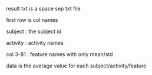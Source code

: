 result txt is a space sep txt file

first row is col names

subject     :   the subject id

activity    :   activity names

col 3-81    :   feature names with only mean/std

data is the average value for each subject/activity/feature

